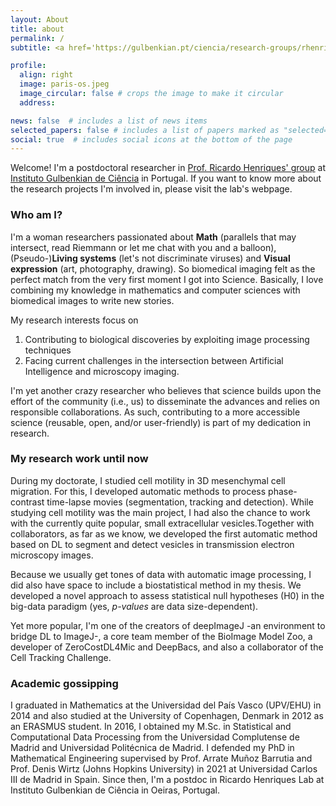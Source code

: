 ```yaml
---
layout: About
title: about
permalink: /
subtitle: <a href='https://gulbenkian.pt/ciencia/research-groups/rhenriques/'>Optical Cell Biology Group</a>, <a href='https://gulbenkian.pt/ciencia/'>Instituto Gulbenkian de Ciência</a>, Oeiras, Portugal

profile:
  align: right
  image: paris-os.jpeg
  image_circular: false # crops the image to make it circular
  address: 

news: false  # includes a list of news items
selected_papers: false # includes a list of papers marked as "selected={true}"
social: true  # includes social icons at the bottom of the page
---
```


Welcome! I'm a postdoctoral researcher in [Prof. Ricardo Henriques' group](https://henriqueslab.github.io/) at [Instituto Gulbenkian de Ciência](https://gulbenkian.pt/ciencia/) in Portugal. 
If you want to know more about the research projects I'm involved in, please visit the lab's webpage. 

### Who am I?
I'm a woman researchers passionated about **Math** (parallels that may intersect, read Riemmann or let me chat with you and a balloon), (Pseudo-)**Living systems** (let's not discriminate viruses) and **Visual expression** (art, photography, drawing). 
So biomedical imaging felt as the perfect match from the very first moment I got into Science.
Basically, I love combining my knowledge in mathematics and computer sciences with biomedical images to write new stories. 

My research interests focus on
1. Contributing to biological discoveries by exploiting image processing techniques
2. Facing current challenges in the intersection between Artificial Intelligence and microscopy imaging.

I'm yet another crazy researcher who believes that science builds upon the effort of the community (i.e., us) to disseminate the advances and relies on responsible collaborations. As such, contributing to a more accessible science (reusable, open, and/or user-friendly) is part of my dedication in research. 

### My research work until now
During my doctorate, I studied cell motility in 3D mesenchymal cell migration. 
For this, I developed automatic methods to process phase-contrast time-lapse movies (segmentation, tracking and detection). 
While studying cell motility was the main project, I had also the chance to work with the currently quite popular, small extracellular vesicles.Together with collaborators, as far as we know, we developed the first automatic method based on DL to segment and detect vesicles in transmission electron microscopy images.  

Because we usually get tones of data with automatic image processing, I did also have space to include a biostatistical method in my thesis. 
We developed a novel approach to assess statistical null hypotheses (H0) in the big-data paradigm (yes, *p-values* are data size-dependent). 

Yet more popular, I'm one of the creators of deepImageJ -an environment to bridge DL to ImageJ-, a core team member of the BioImage Model Zoo, a developer of ZeroCostDL4Mic and DeepBacs, and also a collaborator of the Cell Tracking Challenge.

### Academic gossipping
I graduated in Mathematics at the Universidad del País Vasco (UPV/EHU) in 2014 and also studied at the University of Copenhagen, Denmark in 2012 as an ERASMUS student.
In 2016, I obtained my M.Sc. in Statistical and Computational Data Processing from the Universidad Complutense de Madrid and Universidad Politécnica de Madrid. 
I defended my PhD in Mathematical Engineering supervised by Prof. Arrate Muñoz Barrutia and Prof. Denis Wirtz (Johns Hopkins University) in 2021 at Universidad Carlos III de Madrid in Spain. Since then, I'm a postdoc in Ricardo Henriques Lab at Instituto Gulbenkian de Ciência in Oeiras, Portugal.

